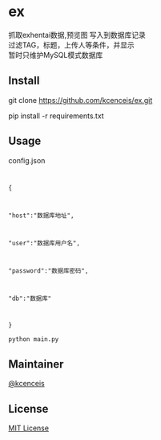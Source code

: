 # ex

抓取exhentai数据,预览图 写入到数据库记录<br>
过滤TAG，标题，上传人等条件，并显示<br>
暂时只维护MySQL模式数据库<br>

## Install

git clone https://github.com/kcenceis/ex.git

pip install -r requirements.txt


## Usage

config.json
<code>

{

"host":"数据库地址",

"user":"数据库用户名",

"password":"数据库密码",

"db":"数据库"

}</code>

<code>python main.py</code>

## Maintainer

[@kcenceis](https://github.com/kcenceis)

## License

[MIT License](LICENSE)
